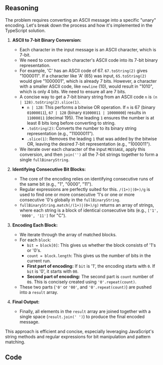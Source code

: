 ## Reasoning

The problem requires converting an ASCII message into a specific "unary" encoding. Let's break down the process and how it's implemented in the TypeScript solution.

1.  **ASCII to 7-bit Binary Conversion:**
    *   Each character in the input message is an ASCII character, which is 7-bit.
    *   We need to convert each character's ASCII code into its 7-bit binary representation.
    *   For example, 'C' has an ASCII code of 67. `67.toString(2)` gives "1000011". If a character like 'A' (65) was input, `65.toString(2)` would give "1000001", which is already 7 bits. However, a character with a smaller ASCII code, like `newline` (10), would result in "1010", which is only 4 bits. We need to ensure all are 7 bits.
    *   A concise way to get a 7-bit binary string from an ASCII code `n` is `(n | 128).toString(2).slice(1)`.
        *   `n | 128`: This performs a bitwise OR operation. If `n` is 67 (binary `01000011`), `67 | 128` (binary `01000011 | 10000000`) results in `11000011` (decimal 195). The leading `1` ensures the number is at least 8 bits long before converting to string.
        *   `.toString(2)`: Converts the number to its binary string representation (e.g., "11000011").
        *   `.slice(1)`: Removes the leading `1` that was added by the bitwise OR, leaving the desired 7-bit representation (e.g., "1000011").
    *   We iterate over each character of the input `MESSAGE`, apply this conversion, and then `join('')` all the 7-bit strings together to form a single `fullBinaryString`.

2.  **Identifying Consecutive Bit Blocks:**
    *   The core of the encoding relies on identifying consecutive runs of the same bit (e.g., "1", "0000", "11").
    *   Regular expressions are perfectly suited for this. `/(1+)|(0+)/g` is used to find one or more consecutive '1's or one or more consecutive '0's globally in the `fullBinaryString`.
    *   `fullBinaryString.match(/(1+)|(0+)/g)` returns an array of strings, where each string is a block of identical consecutive bits (e.g., `['1', '0000', '11']` for "C").

3.  **Encoding Each Block:**
    *   We iterate through the array of matched blocks.
    *   For each `block`:
        *   `bit = block[0]`: This gives us whether the block consists of '1's or '0's.
        *   `count = block.length`: This gives us the number of bits in the current run.
        *   **First part of encoding:** If `bit` is '1', the encoding starts with `0`. If `bit` is '0', it starts with `00`.
        *   **Second part of encoding:** The second part is `count` number of `0`s. This is concisely created using `'0'.repeat(count)`.
    *   These two parts (`'0'` or `'00'`, and `'0'.repeat(count)`) are pushed into a `result` array.

4.  **Final Output:**
    *   Finally, all elements in the `result` array are joined together with a single space (`result.join(' ')`) to produce the final encoded message.

This approach is efficient and concise, especially leveraging JavaScript's string methods and regular expressions for bit manipulation and pattern matching.

## Code